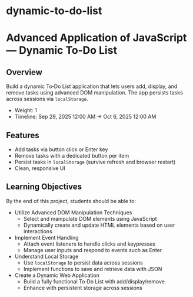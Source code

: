 # dynamic-to-do-list

# Advanced Application of JavaScript — Dynamic To‑Do List

## Overview

Build a dynamic To‑Do List application that lets users add, display, and remove tasks using advanced DOM manipulation. The app persists tasks across sessions via `localStorage`.

- Weight: 1
- Timeline: Sep 29, 2025 12:00 AM → Oct 6, 2025 12:00 AM

## Features

- Add tasks via button click or Enter key
- Remove tasks with a dedicated button per item
- Persist tasks in `localStorage` (survive refresh and browser restart)
- Clean, responsive UI

## Learning Objectives

By the end of this project, students should be able to:

- Utilize Advanced DOM Manipulation Techniques
  - Select and manipulate DOM elements using JavaScript
  - Dynamically create and update HTML elements based on user interactions
- Implement Event Handling
  - Attach event listeners to handle clicks and keypresses
  - Manage user inputs and respond to events such as Enter
- Understand Local Storage
  - Use `localStorage` to persist data across sessions
  - Implement functions to save and retrieve data with JSON
- Create a Dynamic Web Application
  - Build a fully functional To‑Do List with add/display/remove
  - Enhance with persistent storage across sessions
